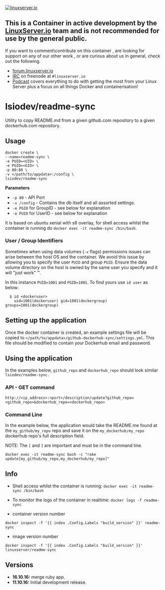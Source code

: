 [linuxserverurl]: https://linuxserver.io
[forumurl]: https://forum.linuxserver.io
[ircurl]: https://www.linuxserver.io/irc/
[podcasturl]: https://www.linuxserver.io/podcast/

[![linuxserver.io](https://raw.githubusercontent.com/linuxserver/docker-templates/master/linuxserver.io/img/linuxserver_medium.png)][linuxserverurl]

## This is a Container in active development by the [LinuxServer.io][linuxserverurl] team and is not recommended for use by the general public.

If you want to comment\contribute on this container , are looking for support on any of our other work , or are curious about us in general, check out the following.

* [forum.linuxserver.io][forumurl]
* [IRC][ircurl] on freenode at `#linuxserver.io`
* [Podcast][podcasturl] covers everything to do with getting the most from your Linux Server plus a focus on all things Docker and containerisation!

# lsiodev/readme-sync

Utility to copy README.md from a given github.com repository to a given dockerhub.com repository. 

## Usage

```
docker create \
--name=readme-sync \
-e PUID=<UID> \
-e PGID=<GID> \
-p 80:80 \
-v </path/to/appdata>:/config \
lsiodev/readme-sync
```

**Parameters**

* `-p 80` - API Port
* `-v /config` - Contains the db itself and all assorted settings. 
* `-e PGID` for GroupID - see below for explanation
* `-e PUID` for UserID - see below for explanation

It is based on ubuntu xenial with s6 overlay, for shell access whilst the container is running do `docker exec -it readme-sync /bin/bash`.

### User / Group Identifiers

Sometimes when using data volumes (`-v` flags) permissions issues can arise between the host OS and the container. We avoid this issue by allowing you to specify the user `PUID` and group `PGID`. Ensure the data volume directory on the host is owned by the same user you specify and it will "just work" ™.

In this instance `PUID=1001` and `PGID=1001`. To find yours use `id user` as below:

```
  $ id <dockeruser>
    uid=1001(dockeruser) gid=1001(dockergroup) groups=1001(dockergroup)
```

## Setting up the application 

Once the docker container is created, an example settings file will be copied to `</path/to/appdata>/github-dockerhub-sync/settings.yml`. This file should be modified to contain your Dockerhub email and password.


## Using the application

In the examples below, `github_repo` and `dockerhub_repo` should look similar `lsiodev/readme-sync.`

### API - GET command

`http://<ip_address>:<port>/description/update?github_repo=<github_repo>&dockerhub_repo=<dockerhub_repo>`

### Command Line

In the example below, the application would take the README.me found at the 
`my_github/my_repo` repo and save it on the 
`my_dockerhub/my_repo` dockerhub repo's full description field. 

NOTE: The `[` and `]` are important and must be in the command line.

`docker exec -it readme-sync bash -c "rake update[my_github/my_repo,my_dockerhub/my_repo]"`

## Info

* Shell access whilst the container is running: `docker exec -it readme-sync /bin/bash`
* To monitor the logs of the container in realtime: `docker logs -f readme-sync`

* container version number 

`docker inspect -f '{{ index .Config.Labels "build_version" }}' readme-sync`

* image version number

`docker inspect -f '{{ index .Config.Labels "build_version" }}' linuxserver/readme-sync`

## Versions

+ **16.10.16:** merge ruby app.
+ **11.10.16:** Initial development release.
